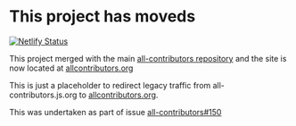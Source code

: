 # This project has moveds

[![Netlify Status](https://api.netlify.com/api/v1/badges/4aaac634-0895-43f3-8cf2-5280538deb57/deploy-status)](https://app.netlify.com/sites/agitated-poitras-59fa6c/deploys)

This project merged with the main [all-contributors repository](https://github.com/all-contributors/all-contributors)
and the site is now located at [allcontributors.org](https://allcontributors.org)

This is just a placeholder to redirect legacy traffic from all-contributors.js.org to [allcontributors.org](allcontributors.org).

This was undertaken as part of issue [all-contributors#150](https://github.com/all-contributors/all-contributors/issues/150)
